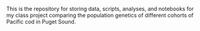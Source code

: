 This is the repository for storing data, scripts, analyses, and notebooks for my class project comparing the population genetics of different cohorts of Pacific cod in Puget Sound.

